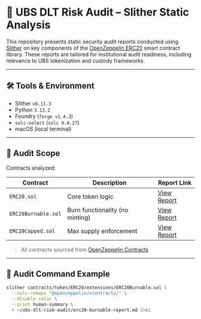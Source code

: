 # 🔐 UBS DLT Risk Audit – Slither Static Analysis

This repository presents static security audit reports conducted using [Slither](https://github.com/crytic/slither) on key components of the [OpenZeppelin ERC20](https://github.com/OpenZeppelin/openzeppelin-contracts/blob/master/contracts/token/ERC20/ERC20.sol) smart contract library. These reports are tailored for institutional audit readiness, including relevance to UBS tokenization and custody frameworks.

---

## 🛠️ Tools & Environment

- Slither `v0.11.3`
- Python `3.13.2`
- Foundry (`forge v1.4.3`)
- `solc-select` (`solc 0.8.27`)
- macOS (local terminal)

---

## 📄 Audit Scope

Contracts analyzed:

| Contract                  | Description                        | Report Link                                      |
|---------------------------|------------------------------------|--------------------------------------------------|
| `ERC20.sol`              | Core token logic                    | [View Report](./erc20-slither-report.md)         |
| `ERC20Burnable.sol`      | Burn functionality (no minting)     | [View Report](./erc20-burnable-report.md)        |
| `ERC20Capped.sol`        | Max supply enforcement              | [View Report](./erc20-capped-report.md)          |

> All contracts sourced from [OpenZeppelin Contracts](https://github.com/OpenZeppelin/openzeppelin-contracts)

---

## 🧪 Audit Command Example

```bash
slither contracts/token/ERC20/extensions/ERC20Burnable.sol \
  --solc-remaps "@openzeppelin/=contracts/" \
  --disable-color \
  --print human-summary \
  > ~/ubs-dlt-risk-audit/erc20-burnable-report.md 2>&1
